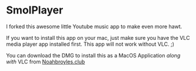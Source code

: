 # SmolPlayer
I forked this awesome little Youtube music app to make even more hawt. 

If you want to install this app on your mac, just make sure you have the VLC media player app installed first. This app will not work without VLC. ;)

You can download the DMG to install this as a MacOS Application *along with* VLC from [Noahbroyles.club](https://noahbroyles.club/SmolPlayer.dmg)
